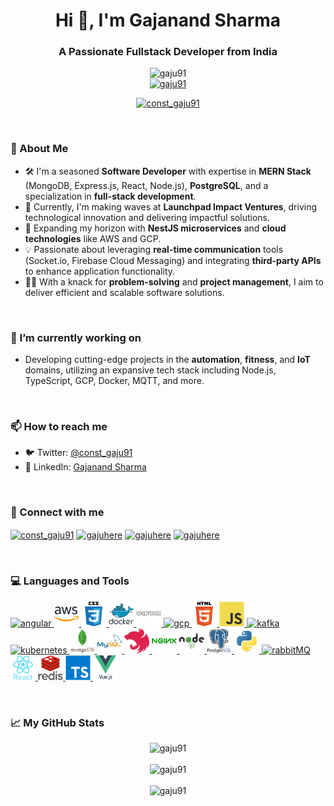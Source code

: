 <h1 align="center">Hi 👋, I'm Gajanand Sharma</h1>
<h3 align="center">A Passionate Fullstack Developer from India</h3>

<p align="center">
  <img src="https://komarev.com/ghpvc/?username=gaju91&label=Profile%20views&color=0e75b6&style=flat" alt="gaju91" />
  <br />
  <a href="https://github.com/ryo-ma/github-profile-trophy">
    <img src="https://github-profile-trophy.vercel.app/?username=gaju91&theme=nord&column=8" alt="gaju91" />
  </a>
</p>

<p align="center">
  <a href="https://twitter.com/const_gaju91" target="blank">
    <img src="https://img.shields.io/twitter/follow/const_gaju91?logo=twitter&style=for-the-badge" alt="const_gaju91" />
  </a>
</p>

<br />

### 🌟 About Me

- 🛠 I'm a seasoned **Software Developer** with expertise in **MERN Stack** (MongoDB, Express.js, React, Node.js), **PostgreSQL**, and a specialization in **full-stack development**.
- 💼 Currently, I'm making waves at **Launchpad Impact Ventures**, driving technological innovation and delivering impactful solutions.
- 🌱 Expanding my horizon with **NestJS microservices** and **cloud technologies** like AWS and GCP.
- 💡 Passionate about leveraging **real-time communication** tools (Socket.io, Firebase Cloud Messaging) and integrating **third-party APIs** to enhance application functionality.
- 👨‍💻 With a knack for **problem-solving** and **project management**, I aim to deliver efficient and scalable software solutions.

<br />

### 🔭 I’m currently working on

- Developing cutting-edge projects in the **automation**, **fitness**, and **IoT** domains, utilizing an expansive tech stack including Node.js, TypeScript, GCP, Docker, MQTT, and more.

<br />

### 📫 How to reach me

- 🐦 Twitter: [@const_gaju91](https://twitter.com/const_gaju91)
- 🔗 LinkedIn: [Gajanand Sharma](https://linkedin.com/in/gajuhere)

<br />

### 🤝 Connect with me
<p align="left">
<a href="https://twitter.com/const_gaju91" target="blank"><img align="center" src="https://raw.githubusercontent.com/rahuldkjain/github-profile-readme-generator/master/src/images/icons/Social/twitter.svg" alt="const_gaju91" height="30" width="40" /></a>
<a href="https://linkedin.com/in/gajuhere" target="blank"><img align="center" src="https://raw.githubusercontent.com/rahuldkjain/github-profile-readme-generator/master/src/images/icons/Social/linked-in-alt.svg" alt="gajuhere" height="30" width="40" /></a>
<a href="https://hashnode.com/gajuhere" target="blank"><img align="center" src="https://raw.githubusercontent.com/rahuldkjain/github-profile-readme-generator/master/src/images/icons/Social/hashnode.svg" alt="gajuhere" height="30" width="40" /></a>
<a href="https://medium.com/gajuhere" target="blank"><img align="center" src="https://raw.githubusercontent.com/rahuldkjain/github-profile-readme-generator/master/src/images/icons/Social/medium.svg" alt="gajuhere" height="30" width="40" /></a>
</p>
<br />

### 💻 Languages and Tools

<p align="left"> 
<a href="https://angular.io" target="_blank" rel="noreferrer"> <img src="https://angular.io/assets/images/logos/angular/angular.svg" alt="angular" width="40" height="40"/> </a> 
<a href="https://aws.amazon.com" target="_blank" rel="noreferrer"> <img src="https://raw.githubusercontent.com/devicons/devicon/master/icons/amazonwebservices/amazonwebservices-original-wordmark.svg" alt="aws" width="40" height="40"/> </a> 
<a href="https://www.w3schools.com/css/" target="_blank" rel="noreferrer"> <img src="https://raw.githubusercontent.com/devicons/devicon/master/icons/css3/css3-original-wordmark.svg" alt="css3" width="40" height="40"/> </a> 
<a href="https://www.docker.com/" target="_blank" rel="noreferrer"> <img src="https://raw.githubusercontent.com/devicons/devicon/master/icons/docker/docker-original-wordmark.svg" alt="docker" width="40" height="40"/> </a> 
<a href="https://expressjs.com" target="_blank" rel="noreferrer"> <img src="https://raw.githubusercontent.com/devicons/devicon/master/icons/express/express-original-wordmark.svg" alt="express" width="40" height="40"/> </a> 
<a href="https://cloud.google.com" target="_blank" rel="noreferrer"> <img src="https://www.vectorlogo.zone/logos/google_cloud/google_cloud-icon.svg" alt="gcp" width="40" height="40"/> </a> 
<a href="https://www.w3.org/html/" target="_blank" rel="noreferrer"> <img src="https://raw.githubusercontent.com/devicons/devicon/master/icons/html5/html5-original-wordmark.svg" alt="html5" width="40" height="40"/> </a> 
<a href="https://developer.mozilla.org/en-US/docs/Web/JavaScript" target="_blank" rel="noreferrer"> <img src="https://raw.githubusercontent.com/devicons/devicon/master/icons/javascript/javascript-original.svg" alt="javascript" width="40" height="40"/> </a> 
<a href="https://kafka.apache.org/" target="_blank" rel="noreferrer"> <img src="https://www.vectorlogo.zone/logos/apache_kafka/apache_kafka-icon.svg" alt="kafka" width="40" height="40"/> </a> 
<a href="https://kubernetes.io" target="_blank" rel="noreferrer"> <img src="https://www.vectorlogo.zone/logos/kubernetes/kubernetes-icon.svg" alt="kubernetes" width="40" height="40"/> </a> 
<a href="https://www.mongodb.com/" target="_blank" rel="noreferrer"> <img src="https://raw.githubusercontent.com/devicons/devicon/master/icons/mongodb/mongodb-original-wordmark.svg" alt="mongodb" width="40" height="40"/> </a> 
<a href="https://www.mysql.com/" target="_blank" rel="noreferrer"> <img src="https://raw.githubusercontent.com/devicons/devicon/master/icons/mysql/mysql-original-wordmark.svg" alt="mysql" width="40" height="40"/> </a> 
<a href="https://nestjs.com/" target="_blank" rel="noreferrer"> <img src="https://raw.githubusercontent.com/devicons/devicon/master/icons/nestjs/nestjs-plain.svg" alt="nestjs" width="40" height="40"/> </a> 
<a href="https://www.nginx.com" target="_blank" rel="noreferrer"> <img src="https://raw.githubusercontent.com/devicons/devicon/master/icons/nginx/nginx-original.svg" alt="nginx" width="40" height="40"/> </a> 
<a href="https://nodejs.org" target="_blank" rel="noreferrer"> <img src="https://raw.githubusercontent.com/devicons/devicon/master/icons/nodejs/nodejs-original-wordmark.svg" alt="nodejs" width="40" height="40"/> </a> 
<a href="https://www.postgresql.org" target="_blank" rel="noreferrer"> <img src="https://raw.githubusercontent.com/devicons/devicon/master/icons/postgresql/postgresql-original-wordmark.svg" alt="postgresql" width="40" height="40"/> </a> 
<a href="https://www.python.org" target="_blank" rel="noreferrer"> <img src="https://raw.githubusercontent.com/devicons/devicon/master/icons/python/python-original.svg" alt="python" width="40" height="40"/> </a> 
<a href="https://www.rabbitmq.com" target="_blank" rel="noreferrer"> <img src="https://www.vectorlogo.zone/logos/rabbitmq/rabbitmq-icon.svg" alt="rabbitMQ" width="40" height="40"/> </a> 
<a href="https://reactjs.org/" target="_blank" rel="noreferrer"> <img src="https://raw.githubusercontent.com/devicons/devicon/master/icons/react/react-original-wordmark.svg" alt="react" width="40" height="40"/> </a> 
<a href="https://redis.io" target="_blank" rel="noreferrer"> <img src="https://raw.githubusercontent.com/devicons/devicon/master/icons/redis/redis-original-wordmark.svg" alt="redis" width="40" height="40"/> </a> 
<a href="https://www.typescriptlang.org/" target="_blank" rel="noreferrer"> <img src="https://raw.githubusercontent.com/devicons/devicon/master/icons/typescript/typescript-original.svg" alt="typescript" width="40" height="40"/> </a> 
<a href="https://vuejs.org/" target="_blank" rel="noreferrer"> <img src="https://raw.githubusercontent.com/devicons/devicon/master/icons/vuejs/vuejs-original-wordmark.svg" alt="vuejs" width="40" height="40"/> </a> 
</p>


<br />

### 📈 My GitHub Stats

<p align="center">
  <img src="https://github-readme-stats.vercel.app/api?username=gaju91&show_icons=true&theme=algolia" alt="gaju91" />
  <br /><br />
  <img src="https://github-readme-streak-stats.herokuapp.com/?user=gaju91&theme=algolia" alt="gaju91" />
  <br /><br />
  <img src="https://github-readme-stats.vercel.app/api/top-langs/?username=gaju91&layout=compact&theme=algolia" alt="gaju91" />
</p>
